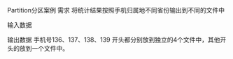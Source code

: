 Partition分区案例
需求
将统计结果按照手机归属地不同省份输出到不同的文件中

输入数据

输出数据
手机号136、137、138、139 开头都分别放到独立的4个文件中，其他开头的放到一个文件中。